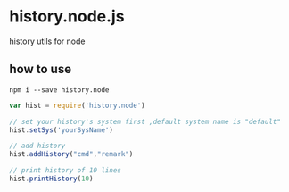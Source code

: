 # history.node.js
history utils for node


## how to use
    npm i --save history.node

```js
var hist = require('history.node')

// set your history's system first ,default system name is "default"
hist.setSys('yourSysName')

// add history
hist.addHistory("cmd","remark")

// print history of 10 lines
hist.printHistory(10)
```
